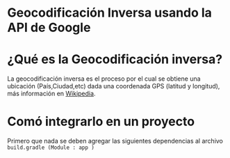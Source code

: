 # Geocodificación Inversa usando la API de Google

# ¿Qué es la Geocodificación inversa?

La geocodificación inversa es el proceso por el cual se obtiene una ubicación (País,Ciudad,etc) dada una coordenada GPS (latitud y longitud), más información en [Wikipedia](https://en.wikipedia.org/wiki/Reverse_geocoding).


# Comó integrarlo en un proyecto

Primero que nada se deben agregar las siguientes dependencias al archivo ``` build.gradle (Module : app ) ```

